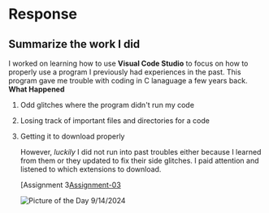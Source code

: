 # Response
## Summarize the work I did 

I worked on learning how to use **Visual Code Studio** to focus on how to properly use a program I previously had experiences in the past. This program gave me trouble with coding in C lanaguage
a few years back.
__What Happened__
1. Odd glitches where the program didn't run my code
2. Losing track of important files and directories for a code
3. Getting it to download properly

   However, *luckily* I did not run into past troubles either because I learned from them or they updated to fix their side glitches.
   I paid attention and listened to which extensions to download.
   
   [Assignment 3[Assignment-03](https://github.com/NikScherm/MART341-WebDesign/tree/main/assignment-03)
   
   ![Picture of the Day 9/14/2024](https://upload.wikimedia.org/wikipedia/commons/thumb/b/b7/Pers%C3%A9polis%2C_Ir%C3%A1n%2C_2016-09-24%2C_DD_15.jpg/750px-Pers%C3%A9polis%2C_Ir%C3%A1n%2C_2016-09-24%2C_DD_15.jpg)

   
